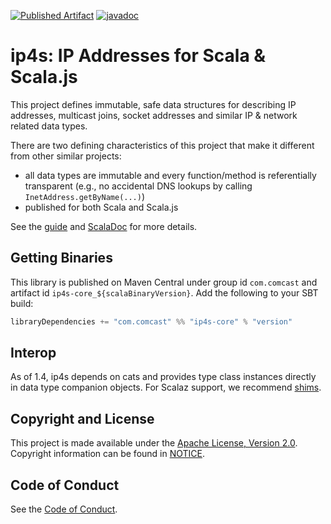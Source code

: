 [![Published Artifact](https://img.shields.io/maven-central/v/com.comcast/ip4s-core_3.svg)](http://search.maven.org/#search%7Cga%7C1%7Cip4s-core_3)
[![javadoc](https://javadoc.io/badge2/com.comcast/ip4s-core_3/javadoc.svg)](https://javadoc.io/doc/com.comcast/ip4s-core_3)

ip4s: IP Addresses for Scala & Scala.js
=======================================

This project defines immutable, safe data structures for describing IP addresses, multicast joins, socket addresses and similar IP & network related data types.

There are two defining characteristics of this project that make it different from other similar projects:
- all data types are immutable and every function/method is referentially transparent (e.g., no accidental DNS lookups by calling `InetAddress.getByName(...)`)
- published for both Scala and Scala.js

See the [guide](docs/guide.md) and [ScalaDoc](https://javadoc.io/doc/com.comcast/ip4s-core_3) for more details.

## Getting Binaries

This library is published on Maven Central under group id `com.comcast` and artifact id `ip4s-core_${scalaBinaryVersion}`. Add the following to your SBT build:

```scala
libraryDependencies += "com.comcast" %% "ip4s-core" % "version"
```

## Interop

As of 1.4, ip4s depends on cats and provides type class instances directly in data type companion objects. For Scalaz support, we recommend [shims](https://github.com/djspiewak/shims).

## Copyright and License

This project is made available under the [Apache License, Version 2.0](LICENSE). Copyright information can be found in [NOTICE](NOTICE).

## Code of Conduct

See the [Code of Conduct](CODE_OF_CONDUCT.md).

